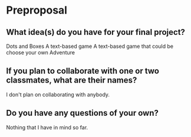 # Preproposal

## What idea(s) do you have for your final project?
Dots and Boxes 
A text-based game 
A text-based game that could be choose your own Adventure
## If you plan to collaborate with one or two classmates, what are their names?
I don't plan on collaborating with anybody.

## Do you have any questions of your own?

Nothing that I have in mind so far.

